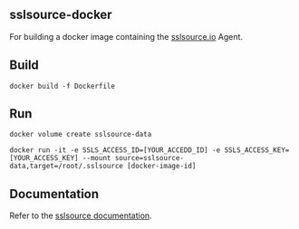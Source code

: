 sslsource-docker
--

For building a docker image containing the [sslsource.io](https://sslsource.io) Agent.

Build
---
```shell
docker build -f Dockerfile
```

Run
---
```shell
docker volume create sslsource-data

docker run -it -e SSLS_ACCESS_ID=[YOUR_ACCEDD_ID] -e SSLS_ACCESS_KEY=[YOUR_ACCESS_KEY] --mount source=sslsource-data,target=/root/.sslsource [docker-image-id]
```

Documentation
--
Refer to the [sslsource documentation](https://sslsource.io/docs).